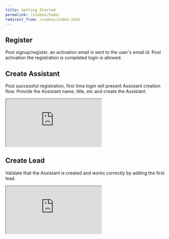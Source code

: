 ```yaml
---
title: Getting Started
permalink: /videos/home/
redirect_from: /videos/index.html
---
```


## Register
Post signup/register, an activation  email is sent to the user's email id. Post activation the registration is completed login is allowed.

## Create Assistant
Post successful registration, first time login will present Assistant creation flow. Provide the Assistant name, title, etc and create the Assistant. 
<div class="embed-responsive embed-responsive-16by9">
  <iframe class="embed-responsive-item" src="https://www.youtube.com/embed/wUlXBMTyxV8" allowfullscreen></iframe>
</div>

## Create Lead
Validate that the Assistant is created and works correctly by adding the first lead. 
<div class="embed-responsive embed-responsive-16by9">
  <iframe class="embed-responsive-item" src="https://www.youtube.com/embed/wUlXBMTyxV8" allowfullscreen></iframe>
</div>

